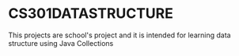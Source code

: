 # CS301DATASTRUCTURE
This projects are school's project and it is intended for learning data structure
using Java Collections
